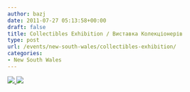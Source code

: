 ```yaml
---
author: bazj
date: 2011-07-27 05:13:58+00:00
draft: false
title: Collectibles Exhibition / Виставка Колекціонерів
type: post
url: /events/new-south-wales/collectibles-exhibition/
categories:
- New South Wales
---
```


[![](http://www.ozeukes.com/wp-content/uploads/2011/07/PHILATELIC-EXHIBITION-POSTER-2011-English-72-dpi.jpg)
](http://www.ozeukes.com/wp-content/uploads/2011/07/PHILATELIC-EXHIBITION-POSTER-2011-English-72-dpi.jpg)[![](http://www.ozeukes.com/wp-content/uploads/2011/07/PHILATELIC-EXHIBITION-POSTER-2011-Ukrainian-72dpi.jpg)
](http://www.ozeukes.com/wp-content/uploads/2011/07/PHILATELIC-EXHIBITION-POSTER-2011-Ukrainian-72dpi.jpg)
